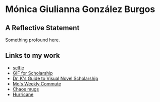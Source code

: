 # Mónica Giulianna González Burgos

## A Reflective Statement

Something profound here.


## Links to my work

- [selfie]()
- [GIF for Scholarship](https://media.giphy.com/media/v1.Y2lkPTc5MGI3NjExNnlsNzkyeGszdzh6OXZpeG82eWVqcjg1MzFreHlubWJuZTl3MnpxbCZlcD12MV9pbnRlcm5hbF9naWZfYnlfaWQmY3Q9Zw/hsBqoowJiKWRPsXQaF/giphy.gif)
- [Dr. K's Guide to Visual Novel Scholarship](DrKTwine.html)
- [Mo's Weekly Commute](https://earth.google.com/earth/d/16In1Uq2DPw39IeRcwrNybe2RAg2c2Thu?usp=sharing)
- [Chaos mugs]()
- [Hurricane](Hurricane.html)

